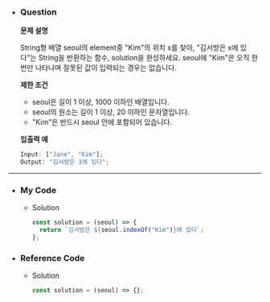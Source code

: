 - ### Question

  **문제 설명**

  String형 배열 seoul의 element중 "Kim"의 위치 x를 찾아, "김서방은 x에 있다"는 String을 반환하는 함수, solution을 완성하세요. seoul에 "Kim"은 오직 한 번만 나타나며 잘못된 값이 입력되는 경우는 없습니다.

  **제한 조건**

  - seoul은 길이 1 이상, 1000 이하인 배열입니다.
  - seoul의 원소는 길이 1 이상, 20 이하인 문자열입니다.
  - "Kim"은 반드시 seoul 안에 포함되어 있습니다.

  **입출력 예**

  ```jsx
  Input: ["Jane", "Kim"];
  Output: "김서방은 1에 있다";
  ```

---

- ### My Code

  - Solution

    ```jsx
    const solution = (seoul) => {
      return `김서방은 ${seoul.indexOf("Kim")}에 있다`;
    };
    ```

- ### Reference Code

  - Solution

    ```jsx
    const solution = (seoul) => {};
    ```
